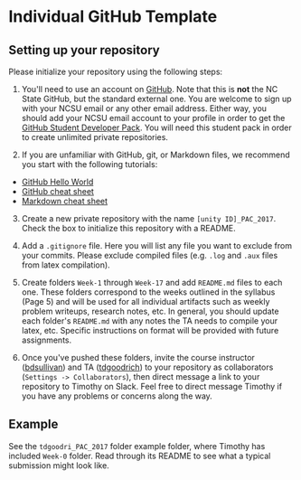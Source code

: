 # Individual GitHub Template

## Setting up your repository

Please initialize your repository using the following steps:

1. You'll need to use an account on [GitHub](https://github.com/). Note that this is **not** the NC State GitHub, but the standard external one. You are welcome to sign up with your NCSU email or any other email address. Either way, you should add your NCSU email account to your profile in order to get the [GitHub Student Developer Pack](https://education.github.com/pack). You will need this student pack in order to create unlimited private repositories. 

2. If you are unfamiliar with GitHub, git, or Markdown files, we recommend you start with the following tutorials:
 - [GitHub Hello World](https://guides.github.com/activities/hello-world/)
 - [GitHub cheat sheet](https://education.github.com/git-cheat-sheet-education.pdf)
 - [Markdown cheat sheet](https://github.com/adam-p/markdown-here/wiki/Markdown-Cheatsheet)

3. Create a new private repository with the name `[unity ID]_PAC_2017`. Check the box to initialize this repository with a README.

4. Add a `.gitignore` file. Here you will list any file you want to exclude from your commits. Please exclude compiled files (e.g. `.log` and `.aux` files from latex compilation).

5. Create folders `Week-1` through `Week-17` and add `README.md` files to each one. These folders correspond to the weeks outlined in the syllabus (Page 5) and will be used for all individual artifacts such as weekly problem writeups, research notes, etc. In general, you should update each folder's `README.md` with any notes the TA needs to compile your latex, etc. Specific instructions on format will be provided with future assignments.

6. Once you've pushed these folders, invite the course instructor ([bdsullivan](https://github.com/bdsullivan/)) and TA ([tdgoodrich](https://github.com/tdgoodrich)) to your repository as collaborators (`Settings -> Collaborators`), then direct message a link to your repository to Timothy on Slack. Feel free to direct message Timothy if you have any problems or concerns along the way.

## Example

See the `tdgoodri_PAC_2017` folder example folder, where Timothy has included `Week-0` folder. Read through its README to see what a typical submission might look like.

